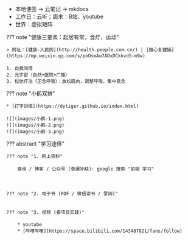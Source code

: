 
* 本地便签 -> 云笔记 -> mkdocs
* 工作日：云听；周末：B站，youtube
* 世界：虚拟矩阵

??? note "健康三要素：起居有常，食疗，运动"

    > 网址：[健康-人民网](http://health.people.com.cn/) | [强心复健操](https://mp.weixin.qq.com/s/poOsmAu7AOxDCkkvd5-m9w)

    1. 自我同情
    2. 元宇宙（自然+医院+广播）
    3. 松弛疗法（正念呼吸）：放松肌肉，调整呼吸，集中意念

??? note "小鹤双拼"

    * [打字训练](https://dytiger.github.io/index.html)

    ![](images/小鹤-1.png)
    ![](images/小鹤-2.png)
    ![](images/小鹤-3.png)

??? abstract "学习途径"

    ??? note "1. 网上资料"

        查询 / 博客 / 公众号 (查漏补缺): google 搜索 "前端 学习"



    ??? note "2. 电子书 (PDF / 微信读书 / 掌阅)"


    ??? note "3. 视频 (看项目实践)"

        * youtube
        * [哔哩哔哩](https://space.bilibili.com/143487021/fans/follow)


    


